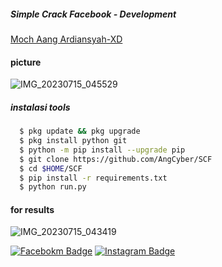 ##### Simple Crack Facebook - Development
[Moch Aang Ardiansyah-XD]()

#### picture
![IMG_20230715_045529](https://github.com/AngCyber/SCF/assets/92802033/0f069aec-041f-4ab8-85a3-9e223d4b9156)

##### instalasi tools
``` bash
  $ pkg update && pkg upgrade
  $ pkg install python git
  $ python -m pip install --upgrade pip
  $ git clone https://github.com/AngCyber/SCF
  $ cd $HOME/SCF
  $ pip install -r requirements.txt
  $ python run.py
```
#### for results
![IMG_20230715_043419](https://github.com/AngCyber/SCF/assets/92802033/51df9d9d-9e57-4389-afb3-6d56e5edc5a3)

[![Facebokm Badge](https://img.shields.io/badge/-aang.qwerty69-blue?style=flat&logo=Facebook&logoColor=white&link=https://www.facebook.com/aang.qwerty69/)](https://www.facebook.com/aang.qwerty69)
[![Instagram Badge](https://img.shields.io/badge/-aangxd.qwerty_-f01397?style=flat&logo=Instagram&logoColor=white&link=https://www.instagram.com/aangxd.qwerty_/)](https://www.instagram.com/aangxd.qwerty_/)
